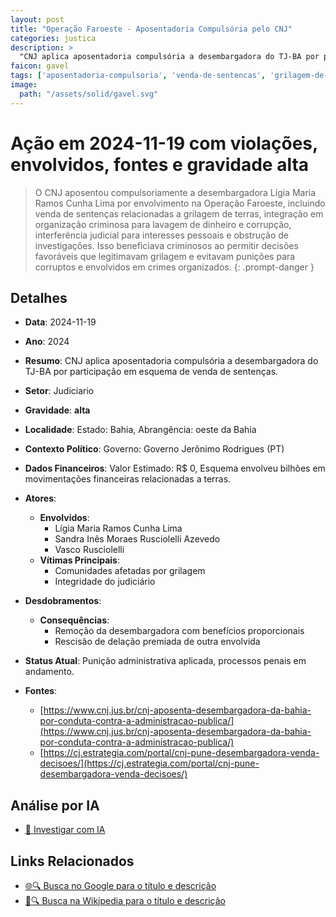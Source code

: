 ```yaml
---
layout: post
title: "Operação Faroeste - Aposentadoria Compulsória pelo CNJ"
categories: justica
description: > 
  "CNJ aplica aposentadoria compulsória a desembargadora do TJ-BA por participação em esquema de venda de sentenças."
faicon: gavel
tags: ['aposentadoria-compulsoria', 'venda-de-sentencas', 'grilagem-de-terras', 'corrupcao-judicial', 'ligia-maria-ramos-cunha-lima', 'sandra-ines-moraes-rusciolelli-azevedo', 'vasco-rusciolelli', 'comunidades-afetadas-por-grilagem', 'integridade-do-judiciario', 'remocao-da-desembargadora-com-beneficios-proporcionais', 'rescisao-de-delacao-premiada-de-outra-envolvida', 'gravidade-alta', 'judiciario']
image:
  path: "/assets/solid/gavel.svg"
---
```


# Ação em 2024-11-19 com violações, envolvidos, fontes e gravidade alta

> O CNJ aposentou compulsoriamente a desembargadora Lígia Maria Ramos Cunha Lima por envolvimento na Operação Faroeste, incluindo venda de sentenças relacionadas a grilagem de terras, integração em organização criminosa para lavagem de dinheiro e corrupção, interferência judicial para interesses pessoais e obstrução de investigações. Isso beneficiava criminosos ao permitir decisões favoráveis que legitimavam grilagem e evitavam punições para corruptos e envolvidos em crimes organizados.
{: .prompt-danger }

## Detalhes
- **Data**: 2024-11-19
- **Ano**: 2024
- **Resumo**: CNJ aplica aposentadoria compulsória a desembargadora do TJ-BA por participação em esquema de venda de sentenças.
- **Setor**: Judiciario
- **Gravidade**: **alta** <i class="fas gavel"></i>
- **Localidade**: Estado: Bahia, Abrangência: oeste da Bahia
- **Contexto Político**: Governo: Governo Jerônimo Rodrigues (PT)
- **Dados Financeiros**: Valor Estimado: R$ 0, Esquema envolveu bilhões em movimentações financeiras relacionadas a terras.

- **Atores**:
  - **Envolvidos**:
    - Lígia Maria Ramos Cunha Lima
    - Sandra Inês Moraes Rusciolelli Azevedo
    - Vasco Rusciolelli
  - **Vítimas Principais**:
    - Comunidades afetadas por grilagem
    - Integridade do judiciário
- **Desdobramentos**:
  - **Consequências**:
    - Remoção da desembargadora com benefícios proporcionais
    - Rescisão de delação premiada de outra envolvida
- **Status Atual**: Punição administrativa aplicada, processos penais em andamento.

- **Fontes**:
  - [https://www.cnj.jus.br/cnj-aposenta-desembargadora-da-bahia-por-conduta-contra-a-administracao-publica/](https://www.cnj.jus.br/cnj-aposenta-desembargadora-da-bahia-por-conduta-contra-a-administracao-publica/)
  - [https://cj.estrategia.com/portal/cnj-pune-desembargadora-venda-decisoes/](https://cj.estrategia.com/portal/cnj-pune-desembargadora-venda-decisoes/)

## Análise por IA
- [🤖 Investigar com IA](https://www.perplexity.ai/search?q=%20Opera%C3%A7%C3%A3o%20Faroeste%20-%20Aposentadoria%20Compuls%C3%B3ria%20pelo%20CNJ%20CNJ%20aplica%20aposentadoria%20compuls%C3%B3ria%20a%20desembargadora%20do%20TJ-BA%20por%20participa%C3%A7%C3%A3o%20em%20esquema%20de%20venda%20de%20senten%C3%A7as.%20O%20CNJ%20aposentou%20compulsoriamente%20a%20desembargadora%20L%C3%ADgia%20Maria%20Ramos%20Cunha%20Lima%20por%20envolvimento%20na%20Opera%C3%A7%C3%A3o%20Faroeste%2C%20incluindo%20venda%20de%20senten%C3%A7as%20relacionadas%20a%20grilagem%20de%20terras%2C%20integra%C3%A7%C3%A3o%20em%20organiza%C3%A7%C3%A3o%20criminosa%20para%20lavagem%20de%20dinheiro%20e%20corrup%C3%A7%C3%A3o%2C%20interfer%C3%AAncia%20judicial%20para%20interesses%20pessoais%20e%20obstru%C3%A7%C3%A3o%20de%20investiga%C3%A7%C3%B5es.%20Isso%20beneficiava%20criminosos%20ao%20permitir%20decis%C3%B5es%20favor%C3%A1veis%20que%20legitimavam%20grilagem%20e%20evitavam%20puni%C3%A7%C3%B5es%20para%20corruptos%20e%20envolvidos%20em%20crimes%20organizados.%20aposentadoria%20compuls%C3%B3ria%20venda%20de%20senten%C3%A7as%20grilagem%20de%20terras%20corrup%C3%A7%C3%A3o%20judicial%202024%20gravidade%20alta%20setor%20Judiciario)

## Links Relacionados
- [🌐🔍 Busca no Google para o título e descrição](https://www.google.com/search?q=%20Opera%C3%A7%C3%A3o%20Faroeste%20-%20Aposentadoria%20Compuls%C3%B3ria%20pelo%20CNJ%20CNJ%20aplica%20aposentadoria%20compuls%C3%B3ria%20a%20desembargadora%20do%20TJ-BA%20por%20participa%C3%A7%C3%A3o%20em%20esquema%20de%20venda%20de%20senten%C3%A7as.%20O%20CNJ%20aposentou%20compulsoriamente%20a%20desembargadora%20L%C3%ADgia%20Maria%20Ramos%20Cunha%20Lima%20por%20envolvimento%20na%20Opera%C3%A7%C3%A3o%20Faroeste%2C%20incluindo%20venda%20de%20senten%C3%A7as%20relacionadas%20a%20grilagem%20de%20terras%2C%20integra%C3%A7%C3%A3o%20em%20organiza%C3%A7%C3%A3o%20criminosa%20para%20lavagem%20de%20dinheiro%20e%20corrup%C3%A7%C3%A3o%2C%20interfer%C3%AAncia%20judicial%20para%20interesses%20pessoais%20e%20obstru%C3%A7%C3%A3o%20de%20investiga%C3%A7%C3%B5es.%20Isso%20beneficiava%20criminosos%20ao%20permitir%20decis%C3%B5es%20favor%C3%A1veis%20que%20legitimavam%20grilagem%20e%20evitavam%20puni%C3%A7%C3%B5es%20para%20corruptos%20e%20envolvidos%20em%20crimes%20organizados.%20aposentadoria%20compuls%C3%B3ria%20venda%20de%20senten%C3%A7as%20grilagem%20de%20terras%20corrup%C3%A7%C3%A3o%20judicial%202024%20gravidade%20alta%20setor%20Judiciario)
- [📖🔍 Busca na Wikipedia para o título e descrição](https://pt.wikipedia.org/w/index.php?search=%20Opera%C3%A7%C3%A3o%20Faroeste%20-%20Aposentadoria%20Compuls%C3%B3ria%20pelo%20CNJ%20CNJ%20aplica%20aposentadoria%20compuls%C3%B3ria%20a%20desembargadora%20do%20TJ-BA%20por%20participa%C3%A7%C3%A3o%20em%20esquema%20de%20venda%20de%20senten%C3%A7as.%20O%20CNJ%20aposentou%20compulsoriamente%20a%20desembargadora%20L%C3%ADgia%20Maria%20Ramos%20Cunha%20Lima%20por%20envolvimento%20na%20Opera%C3%A7%C3%A3o%20Faroeste%2C%20incluindo%20venda%20de%20senten%C3%A7as%20relacionadas%20a%20grilagem%20de%20terras%2C%20integra%C3%A7%C3%A3o%20em%20organiza%C3%A7%C3%A3o%20criminosa%20para%20lavagem%20de%20dinheiro%20e%20corrup%C3%A7%C3%A3o%2C%20interfer%C3%AAncia%20judicial%20para%20interesses%20pessoais%20e%20obstru%C3%A7%C3%A3o%20de%20investiga%C3%A7%C3%B5es.%20Isso%20beneficiava%20criminosos%20ao%20permitir%20decis%C3%B5es%20favor%C3%A1veis%20que%20legitimavam%20grilagem%20e%20evitavam%20puni%C3%A7%C3%B5es%20para%20corruptos%20e%20envolvidos%20em%20crimes%20organizados.%20aposentadoria%20compuls%C3%B3ria%20venda%20de%20senten%C3%A7as%20grilagem%20de%20terras%20corrup%C3%A7%C3%A3o%20judicial%202024%20gravidade%20alta%20setor%20Judiciario)

